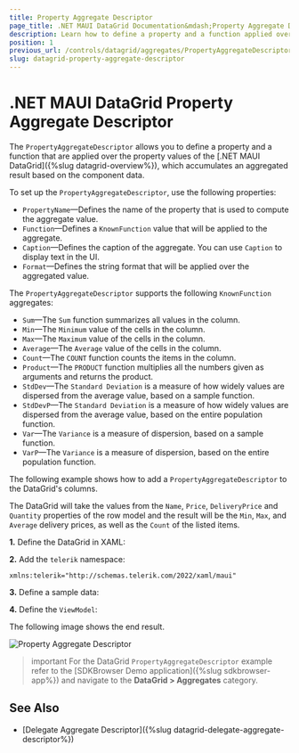 ```yaml
---
title: Property Aggregate Descriptor
page_title: .NET MAUI DataGrid Documentation&mdash;Property Aggregate Descriptor
description: Learn how to define a property and a function applied over the property values of the Telerik UI for .NET MAUI DataGrid by using the PropertyAggregateDescriptor, and accumulate an aggregated result based on the component data.
position: 1
previous_url: /controls/datagrid/aggregates/PropertyAggregateDescriptor
slug: datagrid-property-aggregate-descriptor
---
```


# .NET MAUI DataGrid Property Aggregate Descriptor

The `PropertyAggregateDescriptor` allows you to define a property and a function that are applied over the property values of the [.NET MAUI DataGrid]({%slug datagrid-overview%}), which accumulates an aggregated result based on the component data.

To set up the `PropertyAggregateDescriptor`, use the following properties:
* `PropertyName`&mdash;Defines the name of the property that is used to compute the aggregate value.
* `Function`&mdash;Defines a `KnownFunction` value that will be applied to the aggregate.
* `Caption`&mdash;Defines the caption of the aggregate. You can use `Caption` to display text in the UI.
* `Format`&mdash;Defines the string format that will be applied over the aggregated value.

The `PropertyAggregateDescriptor` supports the following `KnownFunction` aggregates:

* `Sum`&mdash;The `Sum` function summarizes all values in the column.
* `Min`&mdash;The `Minimum` value of the cells in the column.
* `Max`&mdash;The `Maximum` value of the cells in the column.
* `Average`&mdash;The `Average` value of the cells in the column.
* `Count`&mdash;The `COUNT` function counts the items in the column.
* `Product`&mdash;The `PRODUCT` function multiplies all the numbers given as arguments and returns the product.
* `StdDev`&mdash;The `Standard Deviation` is a measure of how widely values are dispersed from the average value, based on a sample function.
* `StdDevP`&mdash;The `Standard Deviation` is a measure of how widely values are dispersed from the average value, based on the entire population function.
* `Var`&mdash;The `Variance` is a measure of dispersion, based on a sample function.
* `VarP`&mdash;The `Variance` is a measure of dispersion, based on the entire population function.

The following example shows how to add a `PropertyAggregateDescriptor` to the DataGrid's columns.

The DataGrid will take the values from the `Name`, `Price`, `DeliveryPrice` and `Quantity` properties of the row model and the result will be the `Min`, `Max`, and `Average` delivery prices, as well as the `Count` of the listed items.

**1.** Define the DataGrid in XAML:

<snippet id='datagrid-property-aggregate-descriptor-example'/>

**2.** Add the `telerik` namespace:

```XAML
xmlns:telerik="http://schemas.telerik.com/2022/xaml/maui"
```

**3.** Define a sample data:

<snippet id='datagrid-aggregates-model'/>

**4.** Define the `ViewModel`:

<snippet id='datagrid-aggregates-viewmodel'/>

The following image shows the end result.

![Property Aggregate Descriptor](../images/datagrid-property-aggregate-windows.png)

>important For the DataGrid `PropertyAggregateDescriptor` example refer to the [SDKBrowser Demo application]({%slug sdkbrowser-app%}) and navigate to the **DataGrid > Aggregates** category.

## See Also

- [Delegate Aggregate Descriptor]({%slug datagrid-delegate-aggregate-descriptor%})
